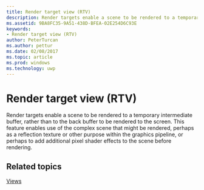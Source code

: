 ```yaml
---
title: Render target view (RTV)
description: Render targets enable a scene to be rendered to a temporary intermediate buffer, rather than to the back buffer to be rendered to the screen.
ms.assetid: 9BA8FC35-9A51-438D-BFEA-02E254D6C93E
keywords:
- Render target view (RTV)
author: PeterTurcan
ms.author: pettur
ms.date: 02/08/2017
ms.topic: article
ms.prod: windows
ms.technology: uwp
---
```


# Render target view (RTV)


Render targets enable a scene to be rendered to a temporary intermediate buffer, rather than to the back buffer to be rendered to the screen. This feature enables use of the complex scene that might be rendered, perhaps as a reflection texture or other purpose within the graphics pipeline, or perhaps to add additional pixel shader effects to the scene before rendering.

## <span id="related-topics"></span>Related topics


[Views](views.md)

 

 




